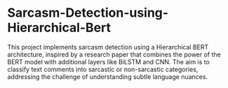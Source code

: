 # Sarcasm-Detection-using-Hierarchical-Bert
This project implements sarcasm detection using a Hierarchical BERT architecture, inspired by a research paper that combines the power of the BERT model with additional layers like BiLSTM and CNN. The aim is to classify text comments into sarcastic or non-sarcastic categories, addressing the challenge of understanding subtle language nuances.

